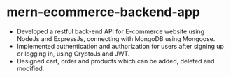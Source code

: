 # mern-ecommerce-backend-app

- Developed a restful back-end API for E-commerce website using NodeJs and ExpressJs, connecting with MongoDB using Mongoose.
- Implemented authentication and authorization for users after signing up or logging in, using CryptoJs and JWT.
- Designed cart, order and products which can be added, deleted and modified.
